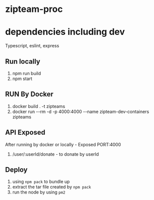 # zipteam-proc

# dependencies including dev
Typescript, eslint, express

## Run locally
1. npm run build
2. npm start

## RUN By Docker
1. docker build . -t zipteams
2. docker run --rm -d -p 4000:4000 --name zipteam-dev-containers zipteams

## API Exposed
After running by docker or locally - Exposed PORT:4000
1. /user/:userId/donate - to donate by userId

## Deploy
1. using `npm pack` to bundle up
2. extract the tar file created by `npm pack`
3. run the node by using `pm2`